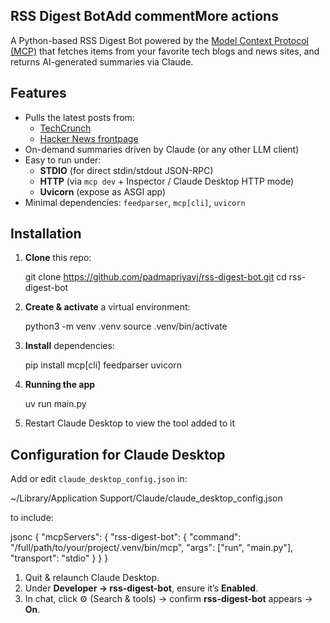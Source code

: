 ## RSS Digest BotAdd commentMore actions

A Python-based RSS Digest Bot powered by the [Model Context Protocol (MCP)](https://modelcontextprotocol.io/) that fetches items from your favorite tech blogs and news sites, and returns AI-generated summaries via Claude.

## Features

- Pulls the latest posts from:
  - [TechCrunch](https://techcrunch.com/feed/)
  - [Hacker News frontpage](https://hnrss.org/frontpage)
- On-demand summaries driven by Claude (or any other LLM client)
- Easy to run under:
  - **STDIO** (for direct stdin/stdout JSON-RPC)
  - **HTTP** (via `mcp dev` + Inspector / Claude Desktop HTTP mode)
  - **Uvicorn** (expose as ASGI app)
- Minimal dependencies: `feedparser`, `mcp[cli]`, `uvicorn`

## Installation

1. **Clone** this repo:
   
   git clone https://github.com/padmapriyavj/rss-digest-bot.git
   cd rss-digest-bot


2. **Create & activate** a virtual environment:

   python3 -m venv .venv
   source .venv/bin/activate

3. **Install** dependencies:

   pip install mcp[cli] feedparser uvicorn

4. **Running the app**

   uv run main.py

5. Restart Claude Desktop to view the tool added to it

## Configuration for Claude Desktop

Add or edit `claude_desktop_config.json` in:

~/Library/Application Support/Claude/claude_desktop_config.json

to include:

jsonc
{
  "mcpServers": {
    "rss-digest-bot": {
      "command": "/full/path/to/your/project/.venv/bin/mcp",
      "args": ["run", "main.py"],
      "transport": "stdio"
    }
  }
}

1. Quit & relaunch Claude Desktop.
2. Under **Developer → rss-digest-bot**, ensure it’s **Enabled**.
3. In chat, click ⚙️ (Search & tools) → confirm **rss-digest-bot** appears → **On**.
